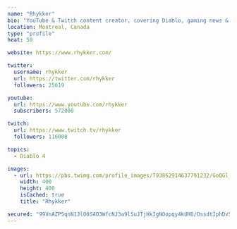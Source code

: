 ```yaml
---
name: "Rhykker"
bio: "YouTube & Twitch content creator, covering Diablo, gaming news & aRPGs"
location: Montreal, Canada
type: "profile"
heat: 58

website: https://www.rhykker.com/

twitter:
  username: rhykker
  url: https://twitter.com/rhykker
  followers: 25619

youtube:
  url: https://www.youtube.com/rhykker
  subscribers: 572000

twitch:
  url: https://www.twitch.tv/rhykker
  followers: 116000

topics:
  - Diablo 4

images:
  - url: https://pbs.twimg.com/profile_images/793862914637791232/GoQGl_mi_400x400.jpg
    width: 400
    height: 400
    isCached: true
    title: "Rhykker"

secured: "99VnAZPSqnN1JlO6S4O3WfcNJ3a9lSuJTjHkIgNOopqy4kUHO/OssdtIphDv5CdzLGsVEhN5EaTYhv94+cG9RGdU7UrtN7nOGxhUqbjxyHD8jyHIvBShFWiIUP/CUn6YuN2yWhwjPpB0pm0UXRlMioZUMBkvPqcAqfNptgZaICZSZHXx4puD4jNnb4LjsS/sM5142xfCnoXS01YZBI0wWyjE2FvT2WOUH6KvkeItZ/lJ5Lj3vXXddcTU9mOnwWIwziRxJvJGwDyyHHZIrBbaGk+M6/tN97byfk6BYTasns/5D/giZglVE0ve1rljVmvMNy3jQ0QXhvPNbrYY+gufHw2fg8dzW2CwJ6MAfe5a4qT9T3PTaGtXE2nl7lFHcz/TZZ1u9WQIsPjgYOLq0aYfQbnugXOEs83ehMOtu6DUw1A=;ilCF/op8NASy2x1l/RCUiA=="
---
```


